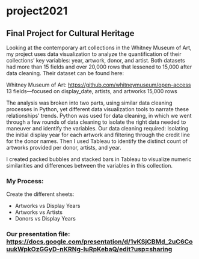 # project2021

## Final Project for Cultural Heritage


Looking at the contemporary art collections in the Whitney Museum of Art, my project uses data visualization to analyze the quantification of their collections’ key variables: year, artwork, donor, and artist. Both datasets had more than 15 fields and over 20,000 rows that lessened to 15,000 after data cleaning. Their dataset can be found here:

Whitney Museum of Art: https://github.com/whitneymuseum/open-access 13 fields—focused on display_date, artists, and artworks 15,000 rows

The analysis was broken into two parts, using similar data cleaning processes in Python, yet different data visualization tools to narrate these relationships’ trends. Python was used for data cleaning, in which we went through a few rounds of data cleaning to isolate the right data needed to maneuver and identify the variables. Our data cleaning required: Isolating the initial display year for each artwork and filtering through the credit line for the donor names. Then I used Tableau to identify the distinct count of artworks provided per donor, artists, and year.

I created packed bubbles and stacked bars in Tableau to visualize numeric similarities and differences between the variables in this collection. 

### My Process:

Create the different sheets:
+ Artworks vs Display Years
+ Artworks vs Artists
+ Donors vs Display Years

### Our presentation file: https://docs.google.com/presentation/d/1vKSjCBMd_2uC6CouukWpkOzGGyD-nKRNg-IuRpKebaQ/edit?usp=sharing
